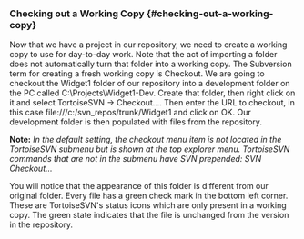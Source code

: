 ### Checking out a Working Copy {#checking-out-a-working-copy}

Now that we have a project in our repository, we need to create a working copy to use for day-to-day work. Note that the act of importing a folder does not automatically turn that folder into a working copy. The Subversion term for creating a fresh working copy is Checkout. We are going to checkout the Widget1 folder of our repository into a development folder on the PC called C:\Projects\Widget1-Dev. Create that folder, then right click on it and select TortoiseSVN → Checkout.... Then enter the URL to checkout, in this case file:///c:/svn_repos/trunk/Widget1 and click on OK. Our development folder is then populated with files from the repository.

**Note:** _In the default setting, the checkout menu item is not located in the TortoiseSVN submenu but is shown at the top explorer menu. TortoiseSVN commands that are not in the submenu have SVN prepended: SVN Checkout..._

You will notice that the appearance of this folder is different from our original folder. Every file has a green check mark in the bottom left corner. These are TortoiseSVN&#039;s status icons which are only present in a working copy. The green state indicates that the file is unchanged from the version in the repository.